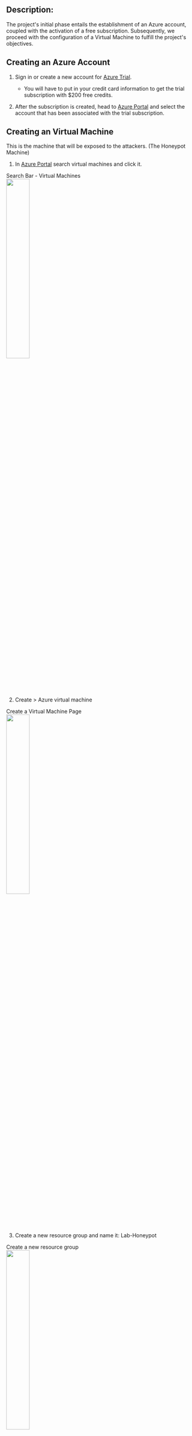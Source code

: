 <h2>Description:</h2>

The project's initial phase entails the establishment of an Azure account, coupled with the activation of a free subscription. Subsequently, we proceed with the configuration of a Virtual Machine to fulfill the project's objectives.

<h2></h2>

<h2>Creating an Azure Account</h2>

1. Sign in or create a new account for [Azure Trial](https://azure.microsoft.com/en-us/free/).
    - You will have to put in your credit card information to get the trial subscription with $200 free credits.


2. After the subscription is created, head to [Azure Portal](https://portal.azure.com) and select the account that has been associated with the trial subscription.

<h2></h2>

<h2>Creating an Virtual Machine</h2>

This is the machine that will be exposed to the attackers. (The Honeypot Machine)

1. In [Azure Portal](https://portal.azure.com/?quickstart=true#home) search virtual machines and click it.

<p align="left">
Search Bar - Virtual Machines <br/>
<img src="https://i.imgur.com/rrADzfv.png" height="35%" width="35%" alt=""/>
<br />


2. Create > Azure virtual machine

<p align="left">
Create a Virtual Machine Page <br/>
<img src="https://i.imgur.com/CYIjFLl.png" height="35%" width="35%" alt=""/>
<br />

3. Create a new resource group and name it: Lab-Honeypot

<p align="left">
Create a new resource group <br/>
<img src="https://i.imgur.com/uWVk9zv.png" height="35%" width="35%" alt=""/>
<br />

4. In the Basic tab - Change instance details:
   - Virtual machine name: honeypot-vm
   - Region: (US) West US 3
   - Availability options: No infrastructure redundancy required
   - Security type: Standard
   - Image: Windows 10 Pro, version 22H2 - x64 Gen2 (free service eligible)
   - Size: Standard_B1s - 1 vcpu, 1 GiB memory ($7.59/month) (free service eligible)
   - Create your own username and password
   
<p align="left">
Instance Details <br/>
<img src="https://i.imgur.com/V8grONm.png" height="35%" width="35%" alt=""/>
<br />   

5. Leave Disks tab as it is > Next Networking

6. In the Networking tab:
    - Change NIC network security group: Advanced
    - Configure network security group: create new
        - Delete the default inbound rule
        - Add an inbound rule:
            - Destination port ranges: * (meaning everything)
            - Priority: 100
            - Name: DANGER

<p align="left">
Create a new inbound rule <br/>
<img src="https://i.imgur.com/8aVsRNB.png" height="35%" width="35%" alt=""/>
<br />


7. Click Review + create at the bottom left corner > create

<p align="left">
Review + create <br/>
<img src="https://i.imgur.com/RHRZIcw.png" height="35%" width="35%" alt=""/>
<br />

8. Successfully deploy a honeypot machine

<p align="left">
Honeypot Machine Created <br/>
<img src="https://i.imgur.com/9wgVAfM.png" height="35%" width="35%" alt=""/>
<br /> 
